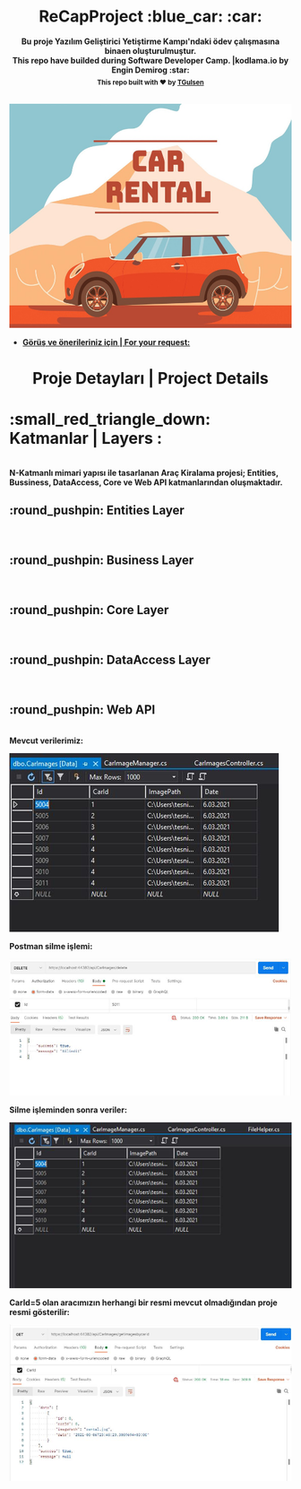 <h1 align="center"> ReCapProject :blue_car:  :car: </h1>

<div align="center"> <strong> Bu proje Yazılım Geliştirici Yetiştirme Kampı'ndaki ödev çalışmasına binaen oluşturulmuştur.<strong> <br> </div> 
 
<div align="center"> This repo have builded during Software Developer Camp. |kodlama.io by Engin Demirog  :star: <br> </div> 


<div align="center">
  <sub>This repo built with ❤︎ by
    <a href="https://github.com/TGulsen">TGulsen</a> 
    </a>
  </sub>
</div>

<br /> 
<p align="center"> <img src="https://github.com/TGulsen/ReCapProject/blob/master/defaultImage.jpg" width="600" height="400"> </p>

- [Görüş ve önerileriniz için | For your request: ](https://github.com/TGulsen) 

<h1 align="center"> Proje Detayları | Project Details  </h1>
<h1 > :small_red_triangle_down: Katmanlar | Layers : <br> </h1> <br>
N-Katmanlı mimari yapısı ile tasarlanan Araç Kiralama projesi; Entities, Bussiness, DataAccess, Core ve Web API katmanlarından oluşmaktadır.

<h2 >  :round_pushpin: Entities Layer <br> </h2> <br> 

<h2 >  :round_pushpin: Business Layer <br> </h2> <br> 

<h2 >  :round_pushpin: Core Layer <br> </h2> <br> 

<h2 >  :round_pushpin: DataAccess Layer <br> </h2> <br> 

<h2 >  :round_pushpin: Web API <br> </h2> <br> 
Mevcut verilerimiz:                                            
<p> <img src="https://github.com/TGulsen/ReCapProject/blob/master/github-postman-images/not-deleted-table.JPG"  > </p>
Postman silme işlemi:
<p> <img src="https://github.com/TGulsen/ReCapProject/blob/master/github-postman-images/deleted.JPG" > </p>
Silme işleminden sonra veriler:
<p> <img src="https://github.com/TGulsen/ReCapProject/blob/master/github-postman-images/deleted_table.JPG"> </p>
CarId=5 olan aracımızın herhangi bir resmi mevcut olmadığından proje resmi gösterilir:
<p> <img src="https://github.com/TGulsen/ReCapProject/blob/master/github-postman-images/defaultimage.JPG"> </p>





